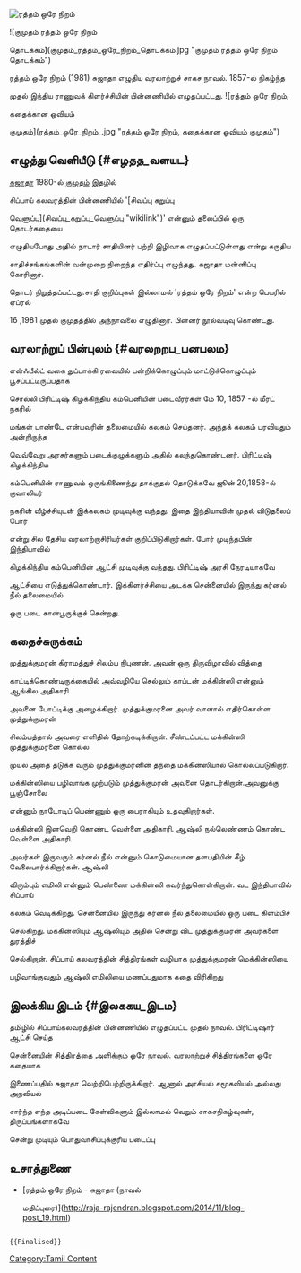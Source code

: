 ![ரத்தம் ஒரே நிறம்](Ratham-ore-niram-10015353-550x550h.jpg "ரத்தம் ஒரே நிறம்")
![குமுதம் ரத்தம் ஒரே நிறம்
தொடக்கம்](குமுதம்_ரத்தம்_ஒரே_நிறம்_தொடக்கம்.jpg "குமுதம் ரத்தம் ஒரே நிறம் தொடக்கம்")
ரத்தம் ஒரே நிறம் (1981) சுஜாதா எழுதிய வரலாற்றுச் சாகச நாவல். 1857-ல் நிகழ்ந்த
முதல் இந்திய ராணுவக் கிளர்ச்சியின் பின்னணியில் எழுதப்பட்டது. ![ரத்தம் ஒரே நிறம்,
கதைக்கான ஓவியம்
குமுதம்](ரத்தம்_ஒரே_நிறம்_.jpg "ரத்தம் ஒரே நிறம், கதைக்கான ஓவியம் குமுதம்")

## எழுத்து வெளியீடு {#எழதத_வளயட}

[சுஜாதா](சுஜாதா "wikilink") 1980-ல் [குமுதம்](குமுதம் "wikilink") இதழில்
சிப்பாய் கலவரத்தின் பின்னணியில் \'[சிவப்பு கறுப்பு
வெளுப்பு](சிவப்பு_கறுப்பு_வெளுப்பு "wikilink")' என்னும் தலைப்பில் ஒரு தொடர்கதையை
எழுதியபோது அதில் நாடார் சாதியினர் பற்றி இழிவாக எழுதப்பட்டுள்ளது என்று கருதிய
சாதிச்சங்கங்களின் வன்முறை நிறைந்த எதிர்ப்பு எழுந்தது. சுஜாதா மன்னிப்பு கோரினார்.
தொடர் நிறுத்தப்பட்டது.சாதி குறிப்புகள் இல்லாமல் \'ரத்தம் ஒரே நிறம்' என்ற பெயரில் ஏப்ரல்
16 ,1981 முதல் குமுதத்தில் அந்நாவலை எழுதினார். பின்னர் நூல்வடிவு கொண்டது.

## வரலாற்றுப் பின்புலம் {#வரலறறப_பனபலம}

என்ஃபீல்ட் வகை துப்பாக்கி ரவையில் பன்றிக்கொழுப்பும் மாட்டுக்கொழுப்பும் பூசப்பட்டிருப்பதாக
சொல்லி பிரிட்டிஷ் கிழக்கிந்திய கம்பெனியின் படைவீரர்கள் மே 10, 1857 -ல் மீரட் நகரில்
மங்கள் பாண்டே என்பவரின் தலைமையில் கலகம் செய்தனர். அந்தக் கலகம் பரவியதும் அன்றிருந்த
வெவ்வேறு அரசர்களும் படைக்குழுக்களும் அதில் கலந்துகொண்டனர். பிரிட்டிஷ் கிழக்கிந்திய
கம்பெனியின் ராணுவம் ஒருங்கிணைந்து தாக்குதல் தொடுக்கவே ஜூன் 20,1858-ல் குவாலியர்
நகரின் வீழ்ச்சியுடன் இக்கலகம் முடிவுக்கு வந்தது. இதை இந்தியாவின் முதல் விடுதலைப் போர்
என்று சில தேசிய வரலாற்றாசிரியர்கள் குறிப்பிடுகிறார்கள். போர் முடிந்தபின் இந்தியாவில்
கிழக்கிந்திய கம்பெனியின் ஆட்சி முடிவுக்கு வந்தது. பிரிட்டிஷ் அரசி நேரடியாகவே
ஆட்சியை எடுத்துக்கொண்டார். இக்கிளர்ச்சியை அடக்க சென்னையில் இருந்து கர்னல் நீல் தலைமையில்
ஒரு படை கான்பூருக்குச் சென்றது.

## கதைச்சுருக்கம்

முத்துக்குமரன் கிராமத்துச் சிலம்ப நிபுணன். அவன் ஒரு திருவிழாவில் வித்தை
காட்டிக்கொண்டிருக்கையில் அவ்வழியே செல்லும் காப்டன் மக்கின்ஸி என்னும் ஆங்கில அதிகாரி
அவனை போட்டிக்கு அழைக்கிறார். முத்துக்குமரனை அவர் வாளால் எதிர்கொள்ள முத்துக்குமரன்
சிலம்பத்தால் அவரை எளிதில் தோற்கடிக்கிறான். சீண்டப்பட்ட மக்கின்ஸி முத்துக்குமரனை கொல்ல
முயல அதை தடுக்க வரும் முத்துக்குமரனின் தந்தை மக்கின்ஸியால் கொல்லப்படுகிறார்.
மக்கின்ஸியை பழிவாங்க முற்படும் முத்துக்குமரன் அவனை தொடர்கிறான்.அவனுக்கு பூஞ்சோலை
என்னும் நாடோடிப் பெண்ணும் ஒரு பைராகியும் உதவுகிறார்கள்.

மக்கின்ஸி இனவெறி கொண்ட வெள்ளை அதிகாரி. ஆஷ்லி நல்லெண்ணம் கொண்ட வெள்ளை அதிகாரி.
அவர்கள் இருவரும் கர்னல் நீல் என்னும் கொடுமையான தளபதியின் கீழ் வேலைபார்க்கிறார்கள். ஆஷ்லி
விரும்பும் எமிலி என்னும் பெண்ணை மக்கின்ஸி கவர்ந்துகொள்கிறான். வட இந்தியாவில் சிப்பாய்
கலகம் வெடிக்கிறது. சென்னையில் இருந்து கர்னல் நீல் தலைமையில் ஒரு படை கிளம்பிச்
செல்கிறது. மக்கின்ஸியும் ஆஷ்லியும் அதில் சென்று விட முத்துக்குமரன் அவர்களை துரத்திச்
செல்கிறான். சிப்பாய் கலவரத்தின் சித்திரங்கள் வழியாக முத்துக்குமரன் மெக்கின்ஸியை
பழிவாங்குவதும் ஆஷ்லி எமிலியை மணப்பதுமாக கதை விரிகிறது

## இலக்கிய இடம் {#இலககய_இடம}

தமிழில் சிப்பாய்கலவரத்தின் பின்னணியில் எழுதப்பட்ட முதல் நாவல். பிரிட்டிஷார் ஆட்சி செய்த
சென்னையின் சித்திரத்தை அளிக்கும் ஒரே நாவல். வரலாற்றுச் சித்திரங்களை ஒரே கதையாக
இணைப்பதில் சுஜாதா வெற்றிபெற்றிருக்கிறார். ஆனால் அரசியல் சமூகவியல் அல்லது அறவியல்
சார்ந்த எந்த அடிப்படை கேள்விகளும் இல்லாமல் வெறும் சாகசநிகழ்வுகள், திருப்பங்களாகவே
சென்று முடியும் பொதுவாசிப்புக்குரிய படைப்பு

## உசாத்துணை

-   [ரத்தம் ஒரே நிறம் - சுஜாதா (நாவல்
    மதிப்புரை)](http://raja-rajendran.blogspot.com/2014/11/blog-post_19.html)

```{=mediawiki}
{{Finalised}}
```
[Category:Tamil Content](Category:Tamil_Content "wikilink")
